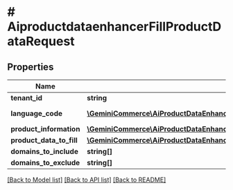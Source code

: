 # # AiproductdataenhancerFillProductDataRequest


## Properties 


Name | Type | Description | Notes
------------ | ------------- | ------------- | -------------
**tenant_id**| **string** |   | [optional]
**language_code**| [**\GeminiCommerce\AiProductDataEnhancer\Model\AiproductdataenhancerLanguageCode**](AiproductdataenhancerLanguageCode.md) |  for more information please, see Model/AiproductdataenhancerLanguageCode.php  | [optional]
**product_information**| [**\GeminiCommerce\AiProductDataEnhancer\Model\AiproductdataenhancerProductInformation**](AiproductdataenhancerProductInformation.md) |   | [optional]
**product_data_to_fill**| [**\GeminiCommerce\AiProductDataEnhancer\Model\AiproductdataenhancerProductDataToFill[]**](AiproductdataenhancerProductDataToFill.md) |   | [optional]
**domains_to_include**| **string[]** |   | [optional]
**domains_to_exclude**| **string[]** |   | [optional]


[[Back to Model list]](../../README.md#models) [[Back to API list]](../../README.md#endpoints) [[Back to README]](../../README.md)


